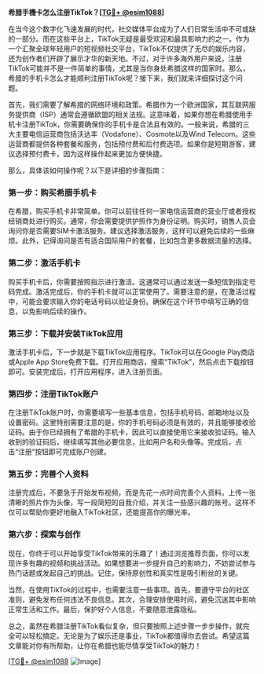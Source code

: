 **希腊手機卡怎么注册TikTok？[[TG💪+ @esim1088](https://t.me/s/esim1088)]**

在当今这个数字化飞速发展的时代，社交媒体平台成为了人们日常生活中不可或缺的一部分。而在这些平台上，TikTok无疑是最受欢迎和最具影响力的之一。作为一个汇聚全球年轻用户的短视频社交平台，TikTok不仅提供了无尽的娱乐内容，还为创作者们开辟了展示才华的新天地。不过，对于许多海外用户来说，注册TikTok可能并不是一件简单的事情，尤其是当你身处希腊这样的国家时。那么，希腊的手机卡怎么才能顺利注册TikTok呢？接下来，我们就来详细探讨这个问题。

首先，我们需要了解希腊的网络环境和政策。希腊作为一个欧洲国家，其互联网服务提供商（ISP）通常会遵循欧盟的相关法规。这意味着，如果你想在希腊使用手机卡注册TikTok，你需要确保你的手机卡是合法且有效的。一般来说，希腊的三大主要电信运营商包括沃达丰（Vodafone）、Cosmote以及Wind Telecom。这些运营商都提供各种套餐和服务，包括预付费和后付费选项。如果你是短期游客，建议选择预付费卡，因为这样操作起来更加方便快捷。

那么，具体该如何操作呢？以下是详细的步骤指南：

### **第一步：购买希腊手机卡**
在希腊，购买手机卡非常简单。你可以前往任何一家电信运营商的营业厅或者授权经销商处进行购买。通常，你会需要提供护照作为身份证明。购买时，销售人员会询问你是否需要SIM卡激活服务。建议选择激活服务，这样可以避免后续的一些麻烦。此外，记得询问是否有适合国际用户的套餐，比如包含更多数据流量的选择。

### **第二步：激活手机卡**
购买手机卡后，你需要按照指示进行激活。这通常可以通过发送一条短信到指定号码完成。激活完成后，你的手机卡就可以正常使用了。需要注意的是，在激活过程中，可能会要求输入你的电话号码以验证身份。确保在这个环节中填写正确的信息，以免影响后续的操作。

### **第三步：下载并安装TikTok应用**
激活手机卡后，下一步就是下载TikTok应用程序。TikTok可以在Google Play商店或Apple App Store免费下载。打开应用商店，搜索“TikTok”，然后点击下载按钮即可。安装完成后，打开应用程序，进入注册页面。

### **第四步：注册TikTok账户**
在注册TikTok账户时，你需要填写一些基本信息，包括手机号码、邮箱地址以及设置密码。这里特别需要注意的是，你的手机号码必须是有效的，并且能够接收验证码。由于你已经拥有了希腊的手机卡，因此可以直接使用它来接收验证码。输入收到的验证码后，继续填写其他必要信息，比如用户名和头像等。完成后，点击“注册”按钮即可完成账户创建。

### **第五步：完善个人资料**
注册完成后，不要急于开始发布视频，而是先花一点时间完善个人资料。上传一张清晰的照片作为头像，写一段简短的自我介绍，并关注一些感兴趣的账号。这样不仅可以帮助你更好地融入TikTok社区，还能提高你的曝光率。

### **第六步：探索与创作**
现在，你终于可以开始享受TikTok带来的乐趣了！通过浏览推荐页面，你可以发现许多有趣的视频和挑战活动。如果想要进一步提升自己的影响力，不妨尝试参与热门话题或发起自己的挑战。记住，保持原创性和真实性是吸引粉丝的关键。

当然，在使用TikTok的过程中，也需要注意一些事项。首先，要遵守平台的社区准则，避免发布任何违法不良信息。其次，合理安排使用时间，避免沉迷其中影响正常生活和工作。最后，保护好个人信息，不要随意泄露隐私。

总之，虽然在希腊注册TikTok看似复杂，但只要按照上述步骤一步步操作，就完全可以轻松搞定。无论是为了娱乐还是事业，TikTok都值得你去尝试。希望这篇文章能对你有所帮助，让你在希腊也能尽情享受TikTok的魅力！

[[TG💪+ @esim1088](https://t.me/s/esim1088) ![Image](https://i.postimg.cc/4NQfJmqS/Snipaste-2025-05-13-00-14-12.png)]